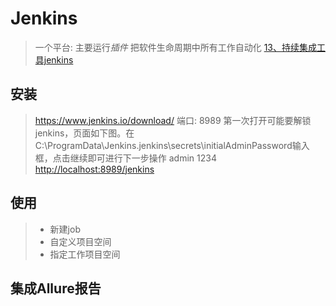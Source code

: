 # Jenkins

> 一个平台: 主要运行*插件*
> 把软件生命周期中所有工作自动化
> [13、持续集成工具jenkins](https://shimo.im/docs/V8XRTpPPYvjjX8Ct/read)

## 安装

> <https://www.jenkins.io/download/>
> 端口: 8989
> 第一次打开可能要解锁jenkins，页面如下图。在C:\ProgramData\Jenkins\.jenkins\secrets\initialAdminPassword输入框，点击继续即可进行下一步操作
> admin 1234
> <http://localhost:8989/jenkins>

## 使用

> - 新建job
> - 自定义项目空间
> - 指定工作项目空间

## 集成Allure报告
